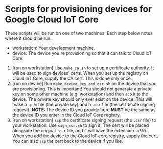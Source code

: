 # Scripts for provisioning devices for Google Cloud IoT Core

These scripts will be run on one of two machines. Each step below notes where it should be run.
* workstation: Your development machine.
* device: The device you're provisioning so that it can talk to Cloud IoT Core.

1. [run on workstation] Use `make_ca.sh` to set up a certificate authority. It will be used to sign devices' certs. When you set up the registry on Cloud IoT Core, supply the CA cert. This is done only once.
2. [run on device] Run `make_device_key_and_csr.sh` on the device that you are provisioning. This is important! You should not generate a private key on some other machine (e.g. workstation) and then `scp` it to the device. The private key should only ever exist on the device. This will make a `.pem` file (the private key) and a `.csr` file (the certificate signing request). **NOTE:** The device ID you provide here **MUST** be the same as the device ID you enter in the Cloud IoT Core registry.
3. [run on workstation] `scp` the certificate signing request (the `.csr` file) to your workstation. Use `sign_csr.sh` to sign it. The cert will be placed alongside the original `.csr` file, and it will have the extension `.x509`. When you add the device to the Cloud IoT core registry, supply the cert. You can also `scp` the cert back to the device if you like.

